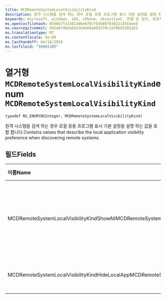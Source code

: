 ```yaml
---
title: MCDRemoteSystemLocalVisibilityKind
description: 원격 시스템을 검색 하는 경우 로컬 응용 프로그램 표시 기본 설정을 설명 하는 값을 포함 합니다.
keywords: microsoft, windows, iOS, iPhone, objectiveC, 연결 된 장치, 프로젝트 로마
ms.openlocfilehash: 0596b7fa3381a06e6f0cf63b86f9382214564ee8
ms.sourcegitcommit: 945a0f4bda02e3b4eb9a665379c2af9bd5285a53
ms.translationtype: MT
ms.contentlocale: ko-KR
ms.lasthandoff: 04/18/2019
ms.locfileid: "59801105"
---
```

# <a name="enum-mcdremotesystemlocalvisibilitykind"></a><span data-ttu-id="2b50c-104">열거형 `MCDRemoteSystemLocalVisibilityKind`</span><span class="sxs-lookup"><span data-stu-id="2b50c-104">enum `MCDRemoteSystemLocalVisibilityKind`</span></span> 

```
typedef NS_ENUM(NSInteger, MCDRemoteSystemLocalVisibilityKind)
```  
<span data-ttu-id="2b50c-105">원격 시스템을 검색 하는 경우 로컬 응용 프로그램 표시 기본 설정을 설명 하는 값을 포함 합니다.</span><span class="sxs-lookup"><span data-stu-id="2b50c-105">Contains values that describe the local application visibility preference when discovering remote systems.</span></span>

## <a name="fields"></a><span data-ttu-id="2b50c-106">필드</span><span class="sxs-lookup"><span data-stu-id="2b50c-106">Fields</span></span>

| <span data-ttu-id="2b50c-107">이름</span><span class="sxs-lookup"><span data-stu-id="2b50c-107">Name</span></span>                              | <span data-ttu-id="2b50c-108">값</span><span class="sxs-lookup"><span data-stu-id="2b50c-108">Value</span></span> | <span data-ttu-id="2b50c-109">설명</span><span class="sxs-lookup"><span data-stu-id="2b50c-109">Description</span></span>                    |
|:----------------------------------|:------|:-------------------------------|
| <span data-ttu-id="2b50c-110">MCDRemoteSystemLocalVisibilityKindShowAll</span><span class="sxs-lookup"><span data-stu-id="2b50c-110">MCDRemoteSystemLocalVisibilityKindShowAll</span></span> | <span data-ttu-id="2b50c-111">0</span><span class="sxs-lookup"><span data-stu-id="2b50c-111">0</span></span> | <span data-ttu-id="2b50c-112">호출 앱 등 모든 검색 가능한 응용 프로그램을 보여 줍니다.</span><span class="sxs-lookup"><span data-stu-id="2b50c-112">Show all discoverable applications, including the calling app.</span></span>
| <span data-ttu-id="2b50c-113">MCDRemoteSystemLocalVisibilityKindHideLocalApp</span><span class="sxs-lookup"><span data-stu-id="2b50c-113">MCDRemoteSystemLocalVisibilityKindHideLocalApp</span></span> | <span data-ttu-id="2b50c-114">1</span><span class="sxs-lookup"><span data-stu-id="2b50c-114">1</span></span> | <span data-ttu-id="2b50c-115">호출 응용 프로그램을 숨깁니다.</span><span class="sxs-lookup"><span data-stu-id="2b50c-115">Hide the calling application.</span></span>